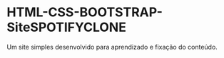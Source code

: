 # HTML-CSS-BOOTSTRAP-SiteSPOTIFYCLONE
Um site simples desenvolvido para aprendizado e fixação do conteúdo.
